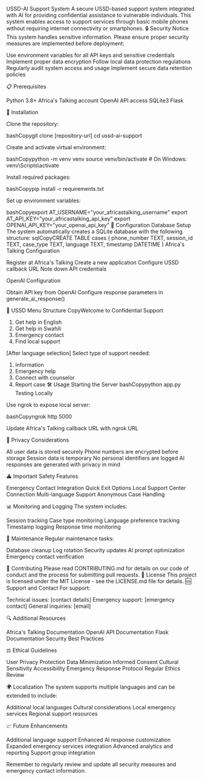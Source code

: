 USSD-AI Support System
A secure USSD-based support system integrated with AI for providing confidential assistance to vulnerable individuals. This system enables access to support services through basic mobile phones without requiring internet connectivity or smartphones.
🔒 Security Notice
This system handles sensitive information. Please ensure proper security measures are implemented before deployment:

Use environment variables for all API keys and sensitive credentials
Implement proper data encryption
Follow local data protection regulations
Regularly audit system access and usage
Implement secure data retention policies

📋 Prerequisites

Python 3.8+
Africa's Talking account
OpenAI API access
SQLite3
Flask

🔧 Installation

Clone the repository:

bashCopygit clone [repository-url]
cd ussd-ai-support

Create and activate virtual environment:

bashCopypython -m venv venv
source venv/bin/activate  # On Windows: venv\Scripts\activate

Install required packages:

bashCopypip install -r requirements.txt

Set up environment variables:

bashCopyexport AT_USERNAME="your_africastalking_username"
export AT_API_KEY="your_africastalking_api_key"
export OPENAI_API_KEY="your_openai_api_key"
🚀 Configuration
Database Setup
The system automatically creates a SQLite database with the following structure:
sqlCopyCREATE TABLE cases (
    phone_number TEXT,
    session_id TEXT,
    case_type TEXT,
    language TEXT,
    timestamp DATETIME
)
Africa's Talking Configuration

Register at Africa's Talking
Create a new application
Configure USSD callback URL
Note down API credentials

OpenAI Configuration

Obtain API key from OpenAI
Configure response parameters in generate_ai_response()

📱 USSD Menu Structure
CopyWelcome to Confidential Support
1. Get help in English
2. Get help in Swahili
3. Emergency contact
4. Find local support

[After language selection]
Select type of support needed:
1. Information
2. Emergency help
3. Connect with counselor
4. Report case
🛠️ Usage
Starting the Server
bashCopypython app.py
Testing Locally

Use ngrok to expose local server:

bashCopyngrok http 5000

Update Africa's Talking callback URL with ngrok URL

🔐 Privacy Considerations

All user data is stored securely
Phone numbers are encrypted before storage
Session data is temporary
No personal identifiers are logged
AI responses are generated with privacy in mind

⚠️ Important Safety Features

Emergency Contact Integration
Quick Exit Options
Local Support Center Connection
Multi-language Support
Anonymous Case Handling

📊 Monitoring and Logging
The system includes:

Session tracking
Case type monitoring
Language preference tracking
Timestamp logging
Response time monitoring

🔄 Maintenance
Regular maintenance tasks:

Database cleanup
Log rotation
Security updates
AI prompt optimization
Emergency contact verification

🤝 Contributing
Please read CONTRIBUTING.md for details on our code of conduct and the process for submitting pull requests.
📝 License
This project is licensed under the MIT License - see the LICENSE.md file for details.
🆘 Support and Contact
For support:

Technical issues: [contact details]
Emergency support: [emergency contact]
General inquiries: [email]

🔍 Additional Resources

Africa's Talking Documentation
OpenAI API Documentation
Flask Documentation
Security Best Practices

⚖️ Ethical Guidelines

User Privacy Protection
Data Minimization
Informed Consent
Cultural Sensitivity
Accessibility
Emergency Response Protocol
Regular Ethics Review

🌍 Localization
The system supports multiple languages and can be extended to include:

Additional local languages
Cultural considerations
Local emergency services
Regional support resources

📈 Future Enhancements

Additional language support
Enhanced AI response customization
Expanded emergency services integration
Advanced analytics and reporting
Support group integration

Remember to regularly review and update all security measures and emergency contact information.